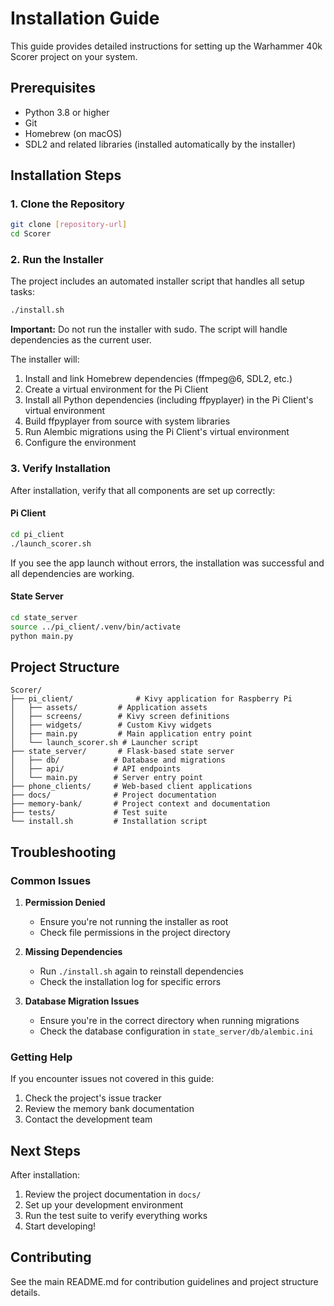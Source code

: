 # Installation Guide

This guide provides detailed instructions for setting up the Warhammer 40k Scorer project on your system.

## Prerequisites

- Python 3.8 or higher
- Git
- Homebrew (on macOS)
- SDL2 and related libraries (installed automatically by the installer)

## Installation Steps

### 1. Clone the Repository

```bash
git clone [repository-url]
cd Scorer
```

### 2. Run the Installer

The project includes an automated installer script that handles all setup tasks:

```bash
./install.sh
```

**Important:** Do not run the installer with sudo. The script will handle dependencies as the current user.

The installer will:

1. Install and link Homebrew dependencies (ffmpeg@6, SDL2, etc.)
2. Create a virtual environment for the Pi Client
3. Install all Python dependencies (including ffpyplayer) in the Pi Client's virtual environment
4. Build ffpyplayer from source with system libraries
5. Run Alembic migrations using the Pi Client's virtual environment
6. Configure the environment

### 3. Verify Installation

After installation, verify that all components are set up correctly:

#### Pi Client

```bash
cd pi_client
./launch_scorer.sh
```

If you see the app launch without errors, the installation was successful and all dependencies are working.

#### State Server

```bash
cd state_server
source ../pi_client/.venv/bin/activate
python main.py
```

## Project Structure

```
Scorer/
├── pi_client/              # Kivy application for Raspberry Pi
│   ├── assets/         # Application assets
│   ├── screens/        # Kivy screen definitions
│   ├── widgets/        # Custom Kivy widgets
│   ├── main.py         # Main application entry point
│   └── launch_scorer.sh # Launcher script
├── state_server/       # Flask-based state server
│   ├── db/            # Database and migrations
│   ├── api/           # API endpoints
│   └── main.py        # Server entry point
├── phone_clients/     # Web-based client applications
├── docs/              # Project documentation
├── memory-bank/       # Project context and documentation
├── tests/             # Test suite
└── install.sh         # Installation script
```

## Troubleshooting

### Common Issues

1. **Permission Denied**

   - Ensure you're not running the installer as root
   - Check file permissions in the project directory

2. **Missing Dependencies**

   - Run `./install.sh` again to reinstall dependencies
   - Check the installation log for specific errors

3. **Database Migration Issues**
   - Ensure you're in the correct directory when running migrations
   - Check the database configuration in `state_server/db/alembic.ini`

### Getting Help

If you encounter issues not covered in this guide:

1. Check the project's issue tracker
2. Review the memory bank documentation
3. Contact the development team

## Next Steps

After installation:

1. Review the project documentation in `docs/`
2. Set up your development environment
3. Run the test suite to verify everything works
4. Start developing!

## Contributing

See the main README.md for contribution guidelines and project structure details.
